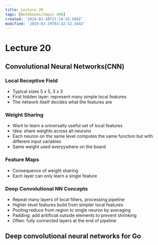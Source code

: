 ```yaml
---
title: Lecture 20
tags: [Notebooks/Cmput 496]
created: '2019-03-28T21:18:35.569Z'
modified: '2019-03-29T03:32:52.344Z'
---
```


# Lecture 20 
## Convolutional Neural Networks(CNN)
### Local Receptive Field
  * Typical sizes 5 x 5, 3 x 3
  * First hidden layer: represent many simple local features
  * The network itself decides what the features are

### Weight Sharing
  * Want to learn a universally useful set of local features
  * Idea: share weights across all neurons
  * Each neuron on the same level computes the same function but with different input variables
  * Same weight used everyywhere on the board

### Feature Maps
  * Consequence of weight sharing
  * Each layer can only learn a single feature

### Deep Convolutional NN Concepts
  * Repeat many layers of local filters, processing pipeline
  * Higher-level features build from simpler local features
  * Pooling:reduce from region to single neuron by averaging
  * Padding: add aritificial outside elements to prevent shrinking
  * Often: fully connected layers at the end of pipeline

## Deep convolutional neural networks for Go
  

